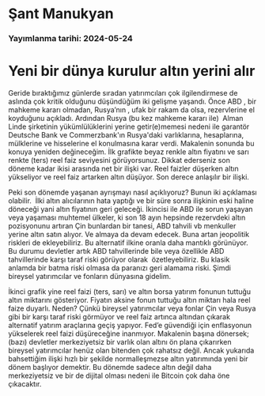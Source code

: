 # Şant Manukyan

### Yayımlanma tarihi: 2024-05-24

# Yeni bir dünya kurulur altın yerini alır

Geride bıraktığımız günlerde sıradan yatırımcıları çok ilgilendirmese de aslında çok kritik olduğunu düşündüğüm iki gelişme yaşandı. Önce ABD , bir mahkeme kararı olmadan, Rusya’nın , ufak bir rakam da olsa, rezervlerine el koyduğunu açıkladı. Ardından Rusya (bu kez mahkeme kararı ile)  Alman Linde şirketinin yükümlülüklerini yerine getir(e)memesi nedeni ile garantör Deutsche Bank ve Commerzbank'ın Rusya'daki varlıklarına, hesaplarına, mülklerine ve hisselerine el konulmasına karar verdi. Makalenin sonunda bu konuya yeniden değineceğim. İlk grafikte beyaz renkle altın fiyatını ve sarı renkte (ters) reel faiz seviyesini görüyorsunuz. Dikkat ederseniz son döneme kadar ikisi arasında net bir ilişki var. Reel faizler düşerken altın yükseliyor ve reel faiz artarken altın düşüyor. Son derece anlaşılır bir ilişki.



Peki son dönemde yaşanan ayrışmayı nasıl açıklıyoruz? Bunun iki açıklaması olabilir.  İlki altın alıcılarının hata yaptığı ve bir süre sonra ilişkinin eski haline döneceği yani altın fiyatının geri geleceği. İkincisi ile ABD ile sorun yaşayan veya yaşaması muhtemel ülkeler, ki son 18 ayın hepsinde rezervdeki altın pozisyonunu artıran Çin bunlardan bir tanesi, ABD tahvili vb menkuller yerine altın satın alıyor. Ve almaya da devam edecek. Buna artan jeopolitik riskleri de ekleyebiliriz. Bu alternatif ilkine oranla daha mantıklı görünüyor. Bu durumu devletler artık ABD tahvillerinde bile veya özellikle ABD tahvillerinde karşı taraf riski görüyor olarak  özetleyebiliriz. Bu klasik anlamda bir batma riski olmasa da paranızı geri alamama riski. Şimdi bireysel yatırımcılar ve fonların dünyasına gidelim.

İkinci grafik yine reel faizi (ters, sarı) ve altın borsa yatırım fonunun tuttuğu altın miktarını gösteriyor. Fiyatın aksine fonun tuttuğu altın miktarı hala reel faize duyarlı. Neden? Çünkü bireysel yatırımcılar veya fonlar Çin veya Rusya gibi bir karşı taraf riski görmüyor ve reel faiz artınca altından çıkarak alternatif yatırım araçlarına geçiş yapıyor. Fed’e güvendiği için enflasyonun yükselerek reel faizi düşüreceğine inanmıyor. Makalenin başına dönersek; (bazı) devletler merkeziyetsiz bir varlık olan altını ön plana çıkarırken bireysel yatırımcılar henüz olan bitenden çok rahatsız değil. Ancak yukarıda bahsettiğim ilişki hızlı bir şekilde normalleşmezse altın yatırımında yeni bir dönem başlıyor demektir. Bu dönemde sadece altın değil daha merkeziyetsiz ve bir de dijital olması nedeni ile Bitcoin çok daha öne çıkacaktır.



